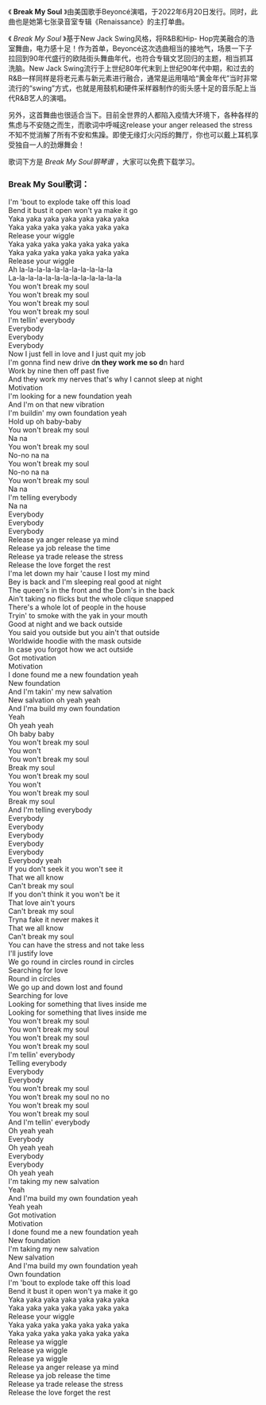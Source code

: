 

《 **Break My Soul**
》由美国歌手Beyoncé演唱，于2022年6月20日发行。同时，此曲也是她第七张录音室专辑《Renaissance》的主打单曲。

《 _Break My Soul_ 》基于New Jack Swing风格，将R&B和Hip-
Hop完美融合的浩室舞曲，电力感十足！作为首单，Beyoncé这次选曲相当的接地气，场景一下子拉回到90年代盛行的欧陆街头舞曲年代，也符合专辑文艺回归的主题，相当抓耳洗脑。New
Jack
Swing流行于上世纪80年代末到上世纪90年代中期，和过去的R&B一样同样是将老元素与新元素进行融合，通常是运用嘻哈“黄金年代”当时非常流行的“swing”方式，也就是用鼓机和硬件采样器制作的街头感十足的音乐配上当代R&B艺人的演唱。

另外，这首舞曲也很适合当下。目前全世界的人都陷入疫情大环境下，各种各样的焦虑与不安随之而生，而歌词中呼喊这release your anger
released the stress不知不觉消解了所有不安和焦躁。即使无缘灯火闪烁的舞厅，你也可以戴上耳机享受独自一人的劲爆舞会！

歌词下方是 _Break My Soul钢琴谱_ ，大家可以免费下载学习。

### Break My Soul歌词：

I'm 'bout to explode take off this load  
Bend it bust it open won't ya make it go  
Yaka yaka yaka yaka yaka yaka yaka  
Yaka yaka yaka yaka yaka yaka yaka  
Release your wiggle  
Yaka yaka yaka yaka yaka yaka yaka  
Yaka yaka yaka yaka yaka yaka yaka  
Release your wiggle  
Ah la-la-la-la-la-la-la-la-la-la-la  
La-la-la-la-la-la-la-la-la-la-la-la-la  
You won't break my soul  
You won't break my soul  
You won't break my soul  
You won't break my soul  
I'm tellin' everybody  
Everybody  
Everybody  
Everybody  
Now I just fell in love and I just quit my job  
I'm gonna find new drive d**n they work me so d**n hard  
Work by nine then off past five  
And they work my nerves that's why I cannot sleep at night  
Motivation  
I'm looking for a new foundation yeah  
And I'm on that new vibration  
I'm buildin' my own foundation yeah  
Hold up oh baby-baby  
You won't break my soul  
Na na  
You won't break my soul  
No-no na na  
You won't break my soul  
No-no na na  
You won't break my soul  
Na na  
I'm telling everybody  
Na na  
Everybody  
Everybody  
Everybody  
Release ya anger release ya mind  
Release ya job release the time  
Release ya trade release the stress  
Release the love forget the rest  
I'ma let down my hair 'cause I lost my mind  
Bey is back and I'm sleeping real good at night  
The queen's in the front and the Dom's in the back  
Ain't taking no flicks but the whole clique snapped  
There's a whole lot of people in the house  
Tryin' to smoke with the yak in your mouth  
Good at night and we back outside  
You said you outside but you ain't that outside  
Worldwide hoodie with the mask outside  
In case you forgot how we act outside  
Got motivation  
Motivation  
I done found me a new foundation yeah  
New foundation  
And I'm takin' my new salvation  
New salvation oh yeah yeah  
And I'ma build my own foundation  
Yeah  
Oh yeah yeah  
Oh baby baby  
You won't break my soul  
You won't  
You won't break my soul  
Break my soul  
You won't break my soul  
You won't  
You won't break my soul  
Break my soul  
And I'm telling everybody  
Everybody  
Everybody  
Everybody  
Everybody  
Everybody  
Everybody yeah  
If you don't seek it you won't see it  
That we all know  
Can't break my soul  
If you don't think it you won't be it  
That love ain't yours  
Can't break my soul  
Tryna fake it never makes it  
That we all know  
Can't break my soul  
You can have the stress and not take less  
I'll justify love  
We go round in circles round in circles  
Searching for love  
Round in circles  
We go up and down lost and found  
Searching for love  
Looking for something that lives inside me  
Looking for something that lives inside me  
You won't break my soul  
You won't break my soul  
You won't break my soul  
You won't break my soul  
I'm tellin' everybody  
Telling everybody  
Everybody  
Everybody  
You won't break my soul  
You won't break my soul no no  
You won't break my soul  
You won't break my soul  
And I'm tellin' everybody  
Oh yeah yeah  
Everybody  
Oh yeah yeah  
Everybody  
Everybody  
Oh yeah yeah  
I'm taking my new salvation  
Yeah  
And I'ma build my own foundation yeah  
Yeah yeah  
Got motivation  
Motivation  
I done found me a new foundation yeah  
New foundation  
I'm taking my new salvation  
New salvation  
And I'ma build my own foundation yeah  
Own foundation  
I'm 'bout to explode take off this load  
Bend it bust it open won't ya make it go  
Yaka yaka yaka yaka yaka yaka yaka  
Yaka yaka yaka yaka yaka yaka yaka  
Release your wiggle  
Yaka yaka yaka yaka yaka yaka yaka  
Yaka yaka yaka yaka yaka yaka yaka  
Release ya wiggle  
Release ya wiggle  
Release ya wiggle  
Release ya anger release ya mind  
Release ya job release the time  
Release ya trade release the stress  
Release the love forget the rest

